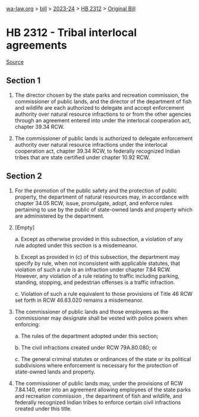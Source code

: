 [wa-law.org](/) > [bill](/bill/) > [2023-24](/bill/2023-24/) > [HB 2312](/bill/2023-24/hb/2312/) > [Original Bill](/bill/2023-24/hb/2312/1/)

# HB 2312 - Tribal interlocal agreements

[Source](http://lawfilesext.leg.wa.gov/biennium/2023-24/Pdf/Bills/House%20Bills/2312.pdf)

## Section 1
1. The director chosen by the state parks and recreation commission, the commissioner of public lands, and the director of the department of fish and wildlife are each authorized to delegate and accept enforcement authority over natural resource infractions to or from the other agencies through an agreement entered into under the interlocal cooperation act, chapter 39.34 RCW.

2. The commissioner of public lands is authorized to delegate enforcement authority over natural resource infractions under the interlocal cooperation act, chapter 39.34 RCW, to federally recognized Indian tribes that are state certified under chapter 10.92 RCW.

## Section 2
1. For the promotion of the public safety and the protection of public property, the department of natural resources may, in accordance with chapter 34.05 RCW, issue, promulgate, adopt, and enforce rules pertaining to use by the public of state-owned lands and property which are administered by the department.

2. [Empty]

    a. Except as otherwise provided in this subsection, a violation of any rule adopted under this section is a misdemeanor.

    b. Except as provided in (c) of this subsection, the department may specify by rule, when not inconsistent with applicable statutes, that violation of such a rule is an infraction under chapter 7.84 RCW. However, any violation of a rule relating to traffic including parking, standing, stopping, and pedestrian offenses is a traffic infraction.

    c. Violation of such a rule equivalent to those provisions of Title 46 RCW set forth in RCW 46.63.020 remains a misdemeanor.

3. The commissioner of public lands and those employees as the commissioner may designate shall be vested with police powers when enforcing:

    a. The rules of the department adopted under this section;

    b. The civil infractions created under RCW 79A.80.080; or

    c. The general criminal statutes or ordinances of the state or its political subdivisions where enforcement is necessary for the protection of state-owned lands and property.

4. The commissioner of public lands may, under the provisions of RCW 7.84.140, enter into an agreement allowing employees of the state parks and recreation commission , the department of fish and wildlife, and federally recognized Indian tribes to enforce certain civil infractions created under this title.
